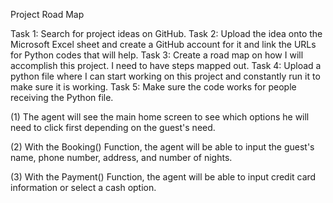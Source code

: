 Project Road Map

Task 1: Search for project ideas on GitHub.
Task 2: Upload the idea onto the Microsoft Excel sheet and create a GitHub account for it and link the URLs for Python codes that will help. 
Task 3: Create a road map on how I will accomplish this project. I need to have steps mapped out.
Task 4: Upload a python file where I can start working on this project and constantly run it to make sure it is working.
Task 5: Make sure the code works for people receiving the Python file.


(1) The agent will see the main home screen to see which options he will need to click first depending on the guest's need.

(2) With the Booking() Function, the agent will be able to input the guest's name, phone number, address, and number of nights.

(3) With the Payment() Function, the agent will be able to input credit card information or select a cash option.

